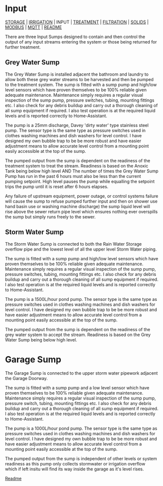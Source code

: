 # Input

 [STORAGE](https://github.com/wellsy57/Home-Assistant-Project/blob/master/files/STORAGE.md) |
[IRRIGATION](https://github.com/wellsy57/Home-Assistant-Project/blob/master/files/IRRIGATION.md) | INPUT | 
[TREATMENT](https://github.com/wellsy57/Home-Assistant-Project/blob/master/files/TREATMENT.md) | [FILTRATION](https://github.com/wellsy57/Home-Assistant-Project/blob/master/files/FILTRATION.md) | 
[SOLIDS](https://github.com/wellsy57/Home-Assistant-Project/blob/master/files/SOLIDS.md) | 
[MODBUS](https://github.com/wellsy57/Home-Assistant-Project/blob/master/filyes/MODBUS.md) | [MQTT](https://github.com/wellsy57/Home-Assistant-Project/blob/master/files/MQTT.md) | [README](https://github.com/wellsy57/Home-Assistant-Project/blob/master/README.md)

There are three Input Sumps designed to contain and then control the output of any input streams entering the system or those being returned for further treatment.

## Grey Water Sump

The Grey Water Sump is installed adjacent the bathroom and laundry to allow both these grey water streams to be harvested and then be pumped to the treatment system. The sump is fitted with a sump pump and high/low level sensors which have proven themselves to be 100% reliable given adequate maintenance. Maintenance simply requires a regular visual inspection of the sump pump, pressure switches, tubing, mounting fittings etc. I also check for any debris buildup and carry out a thorough cleaning of all sump equipment if required. I also test operation is at the required liquid levels and is reported correctly to Home-Assistant.

The pump is a 25mm discharge, Davey 'dirty water' type stainless steel pump. The sensor type is the same type as pressure switches used in clothes washing machines and dish washers for level control. I have designed my own bubble trap to be be more robust and have easier adjustment means to allow accurate level control from a mounting point easily accessible at the top of the sump. 

The pumped output from the sump is dependent on the readiness of the treatment system to treat the stream. Readiness is based on the Anoxic Tank being below high level AND The number of times the Grey Water Sump Pump has run in the past 6 hours must also be less than the current pumping setpoint. High level pauses the pump while equalling the setpoint trips the pump until it is reset after 6 hours elapses.

Any failure of upstream equipment, power outage, or control systems failure will cause the sump to refuse pumped further input and then on shower use hand basin use or washing machine discharge) the sump liquid level will rise above the sewer return pipe level which ensures nothing ever overspills the sump but simply runs freely to the sewer.

## Storm Water Sump

The Storm Water Sump is connected to both the Rain Water Storage overflow pipe and the lowest level of all the upper level Storm Water piping.

The sump is fitted with a sump pump and high/low level sensors which have proven themselves to be 100% reliable given adequate maintenance. Maintenance simply requires a regular visual inspection of the sump pump, pressure switches, tubing, mounting fittings etc. I also check for any debris buildup and carry out a thorough cleaning of all sump equipment if required. I also test operation is at the required liquid levels and is reported correctly to Home-Assistant.

The pump is a 1500L/hour pond pump. The sensor type is the same type as pressure switches used in clothes washing machines and dish washers for level control. I have designed my own bubble trap to be be more robust and have easier adjustment means to allow accurate level control from a mounting point easily accessible at the top of the sump.

The pumped output from the sump is dependent on the readiness of the grey water system to accept the stream. Readiness is based on the Grey Water Sump being below high level.

# Garage Sump

The Garage Sump is connected to the upper storm water pipework adjacent the Garage Doorway.

The sump is fitted with a sump pump and a low level sensor which have proven themselves to be 100% reliable given adequate maintenance. Maintenance simply requires a regular visual inspection of the sump pump, pressure switch, tubing, mounting fittings etc. I also check for any debris buildup and carry out a thorough cleaning of all sump equipment if required. I also test operation is at the required liquid levels and is reported correctly to Home-Assistant.

The pump is a 1000L/hour pond pump. The sensor type is the same type as pressure switches used in clothes washing machines and dish washers for level control. I have designed my own bubble trap to be be more robust and have easier adjustment means to allow accurate level control from a mounting point easily accessible at the top of the sump.

The pumped output from the sump is independent of other levels or system readiness as this pump only collects stormwater or irrigation overflow which if left insitu will find its way inside the garage as it's level rises.



[Readme](https://github.com/wellsy57/Home-Assistant-Project/blob/master/README.md)
